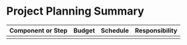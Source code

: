 # Project Planning Summary

| Component or Step | Budget | Schedule | Responsibility |
|-------------------|--------|----------|----------------|
|                   |        |          |                |
